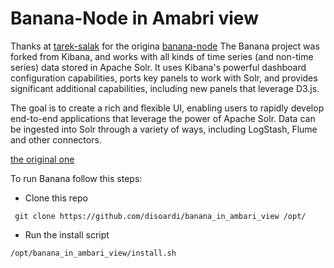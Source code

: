# Banana-Node in Amabri view
Thanks at [tarek-salak](https://github.com/tarek-salah) for the origina [banana-node](https://github.com/tarek-salah/banana-node)
The Banana project was forked from Kibana, and works with all kinds of time series (and non-time series) data stored in Apache Solr. It uses Kibana's powerful dashboard configuration capabilities, ports key panels to work with Solr, and provides significant additional capabilities, including new panels that leverage D3.js.

The goal is to create a rich and flexible UI, enabling users to rapidly develop end-to-end applications that leverage the power of Apache Solr. Data can be ingested into Solr through a variety of ways, including LogStash, Flume and other connectors.

[the original one](https://github.com/LucidWorks/banana)

To run Banana follow this steps:

* Clone this repo
```
 git clone https://github.com/disoardi/banana_in_ambari_view /opt/
```
* Run the install script
```
/opt/banana_in_ambari_view/install.sh
```
```
